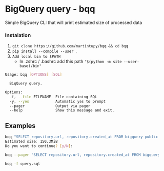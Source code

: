 # BigQuery query - bqq

Simple BigQuery CLI that will print estimated size of processed data

### Instalation

1. `git clone https://github.com/martintupy/bqq && cd bqq`
2. `pip install --compile --user .`
3. `Add local bin to $PATH`
    - In .zshrc / .bashrc add this path `"$(python -m site --user-base)/bin"`


```Bash
Usage: bqq [OPTIONS] [SQL]

  BiqQuery query.

Options:
  -f, --file FILENAME  File containing SQL
  -y, --yes            Automatic yes to prompt
  --pager              Output via pager
  --help               Show this message and exit.
```

## Examples

```bash
bqq "SELECT repository.url, repository.created_at FROM bigquery-public-data.samples.github_nested LIMIT 100"
Estimated size: 150.3MiB
Do you want to continue? [y/N]:
```


```bash
bqq --pager "SELECT repository.url, repository.created_at FROM bigquery-public-data.samples.github_nested"
```

```bash
bqq -f query.sql
```
